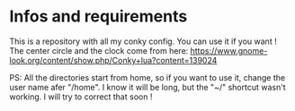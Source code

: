 # Infos and requirements 

This is a repository with all my conky config. You can use it if you want !
The center circle and the clock come from here:
https://www.gnome-look.org/content/show.php/Conky+lua?content=139024

PS: All the directories start from home, so if you want to use it, change the user name afer "/home". I know it will be long, but the "~/" shortcut wasn't working. I will try to correct that soon !

